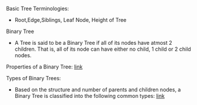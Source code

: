 Basic Tree Terminologies:
 - Root,Edge,Siblings, Leaf Node, Height of Tree

Binary Tree
 - A Tree is said to be a Binary Tree if all of its nodes have atmost 2 children. 
   That is, all of its node can have either no child, 1 child or 2 child nodes.


Properties of a Binary Tree: [link](https://www.geeksforgeeks.org/binary-tree-set-2-properties/)


Types of Binary Trees: 
 - Based on the structure and number of parents and children nodes,
   a Binary Tree is classified into the following common types: [link](https://www.geeksforgeeks.org/binary-tree-set-3-types-of-binary-tree/)
   

